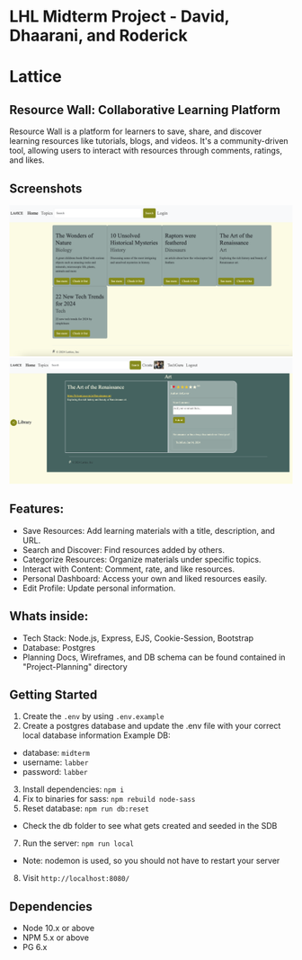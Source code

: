 LHL Midterm Project - David, Dhaarani, and Roderick
=========

# Lattice

## Resource Wall: Collaborative Learning Platform

Resource Wall is a platform for learners to save, share, and discover learning resources like tutorials, blogs, and videos. It's a community-driven tool, allowing users to interact with resources through comments, ratings, and likes.

## Screenshots
!["Home Page"](./home-page.png)
!["Post Page"](./post-page.png)

## Features:

- Save Resources: Add learning materials with a title, description, and URL.
- Search and Discover: Find resources added by others.
- Categorize Resources: Organize materials under specific topics.
- Interact with Content: Comment, rate, and like resources.
- Personal Dashboard: Access your own and liked resources easily.
- Edit Profile: Update personal information.

## Whats inside:

- Tech Stack: Node.js, Express, EJS, Cookie-Session, Bootstrap
- Database: Postgres
- Planning Docs, Wireframes, and DB schema can be found contained in "Project-Planning" directory


## Getting Started

1. Create the `.env` by using `.env.example`
2. Create a postgres database and update the .env file with your correct local database information
Example DB:
  - database: `midterm`
  - username: `labber` 
  - password: `labber` 
3. Install dependencies: `npm i`
4. Fix to binaries for sass: `npm rebuild node-sass`
5. Reset database: `npm run db:reset`
  - Check the db folder to see what gets created and seeded in the SDB
7. Run the server: `npm run local`
  - Note: nodemon is used, so you should not have to restart your server
8. Visit `http://localhost:8080/`

## Dependencies

- Node 10.x or above
- NPM 5.x or above
- PG 6.x
